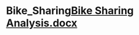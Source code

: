 # Bike_Sharing[Bike Sharing Analysis.docx](https://github.com/hetalbhuta/Bike_Sharing/files/7271695/Bike.Sharing.Analysis.docx)
